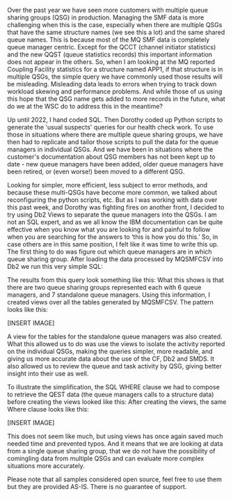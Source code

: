 Over the past year we have seen more customers with multiple queue sharing groups (QSG) in
production. Managing the SMF data is more challenging when this is the case, especially when
there are multiple QSGs that have the same structure names (we see this a lot) and the same
shared queue names. This is because most of the MQ SMF data is completely queue manager
centric. Except for the QCCT (channel initiator statistics) and the new QQST (queue statistics
records) this important information does not appear in the others. So, when I am looking at the
MQ reported Coupling Facility statistics for a structure named APP1, if that structure is in
multiple QSGs, the simple query we have commonly used those results will be misleading.
Misleading data leads to errors when trying to track down workload skewing and performance
problems. And while those of us using this hope that the QSG name gets added to more records
in the future, what do we at the WSC do to address this in the meantime?

Up until 2022, I hand coded SQL. Then Dorothy coded up Python scripts to generate the 'usual
suspects' queries for our health check work. To use those in situations where there are multiple
queue sharing groups, we have then had to replicate and tailor those scripts to pull the data for
the queue managers in individual QSGs. And we have been in situations where the customer's
documentation about QSG members has not been kept up to date - new queue managers have
been added, older queue managers have been retired, or (even worse!) been moved to a different
QSG.

Looking for simpler, more efficient, less subject to error methods, and because these multi-QSGs
have become more common, we talked about reconfiguring the python scripts, etc. But as I was
working with data over this past week, and Dorothy was fighting fires on another front, I decided
to try using Db2 Views to separate the queue managers into the QSGs. I am not an SQL expert,
and as we all know the IBM documentation can be quite effective when you know what you are
looking for and painful to follow when you are searching for the answers to ‘this is how you do
this.’ So, in case others are in this same position, I felt like it was time to write this up.
The first thing to do was figure out which queue managers are in which queue sharing group.
After loading the data processed by MQSMFCSV into Db2 we run this very simple SQL:

The results from this query look something like this:
What this shows is that there are two queue sharing groups represented each with 6 queue managers,
and 7 standalone queue managers. Using this information, I created views over all the tables generated
by MQSMFCSV. The pattern looks like this:

[INSERT IMAGE]

A view for the tables for the standalone queue managers was also created.
What this allowed us to do was use the views to isolate the activity reported on the individual QSGs,
making the queries simpler, more readable, and giving us more accurate data about the use of the CF,
Db2 and SMDS. It also allowed us to review the queue and task activity by QSG, giving better insight
into their use as well.

To illustrate the simplification, the SQL WHERE clause we had to compose to retrieve the QEST data (the
queue managers calls to a structure data) before creating the views looked like this:
After creating the views, the same Where clause looks like this:

[INSERT IMAGE]

This does not seem like much, but using views has once again saved much needed time and prevented
typos. And it means that we are looking at data from a single queue sharing group, that we do not have
the possibility of comingling data from multiple QSGs and can evaluate more complex situations more
accurately.

Please note that all samples considered open source, feel free to use them but they are provided AS-IS.
There is no guarantee of support. 